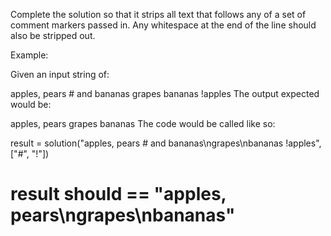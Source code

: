 Complete the solution so that it strips all text that follows any of a set of
comment markers passed in. Any whitespace at the end of the line should also be
stripped out.

Example:

Given an input string of:

apples, pears # and bananas
grapes
bananas !apples
The output expected would be:

apples, pears
grapes
bananas
The code would be called like so:

result = solution("apples, pears # and bananas\ngrapes\nbananas !apples", ["#",
"!"])
# result should == "apples, pears\ngrapes\nbananas"

